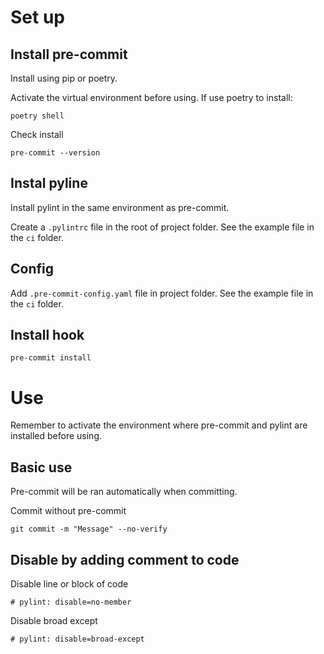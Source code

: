 # Set up

## Install pre-commit

Install using pip or poetry.

Activate the virtual environment before using. If use poetry to install:

`poetry shell`

Check install

`pre-commit --version`

## Instal pyline

Install pylint in the same environment as pre-commit.

Create a `.pylintrc` file in the root of project folder. See the example file in the `ci` folder.

## Config
Add `.pre-commit-config.yaml` file in project folder. See the example file in the `ci` folder.

## Install hook

`pre-commit install`

# Use

Remember to activate the environment where pre-commit and pylint are installed before using.

## Basic use

Pre-commit will be ran automatically when committing.

Commit without pre-commit

`git commit -m "Message" --no-verify`

## Disable by adding comment to code

Disable line or block of code

`# pylint: disable=no-member`

Disable broad except

`# pylint: disable=broad-except`